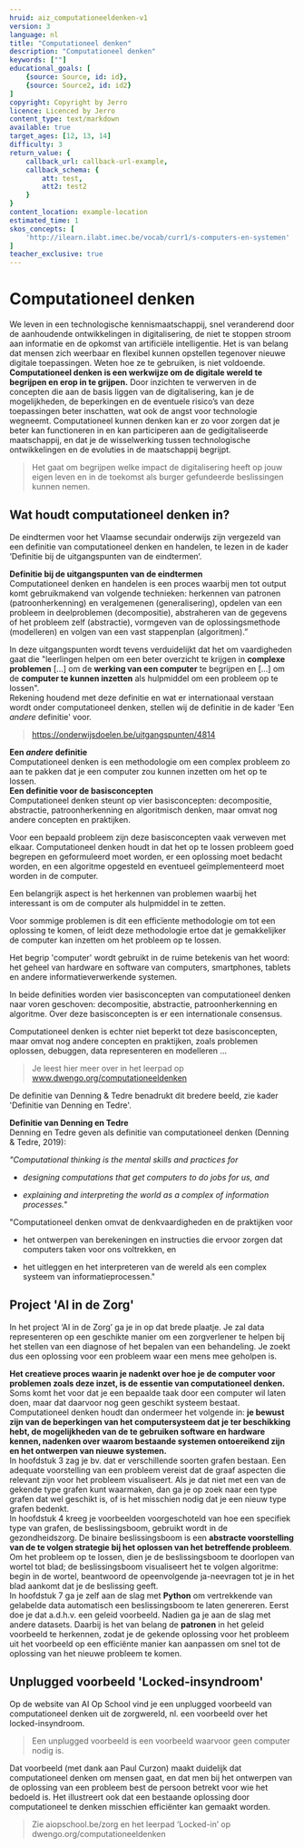 ```yaml
---
hruid: aiz_computationeeldenken-v1
version: 3
language: nl
title: "Computationeel denken"
description: "Computationeel denken"
keywords: [""]
educational_goals: [
    {source: Source, id: id}, 
    {source: Source2, id: id2}
]
copyright: Copyright by Jerro
licence: Licenced by Jerro
content_type: text/markdown
available: true
target_ages: [12, 13, 14]
difficulty: 3
return_value: {
    callback_url: callback-url-example,
    callback_schema: {
        att: test,
        att2: test2
    }
}
content_location: example-location
estimated_time: 1
skos_concepts: [
    'http://ilearn.ilabt.imec.be/vocab/curr1/s-computers-en-systemen'
]
teacher_exclusive: true
---
```


# Computationeel denken

We leven in een technologische kennismaatschappij, snel veranderend door de aanhoudende ontwikkelingen in digitalisering, de niet te stoppen stroom aan informatie en de opkomst van artificiële intelligentie. Het is van belang dat mensen zich weerbaar en flexibel kunnen opstellen tegenover nieuwe digitale toepassingen. Weten hoe ze te gebruiken, is niet voldoende. **Computationeel denken is een werkwijze om de digitale wereld te begrijpen en erop in te grijpen.** Door inzichten te verwerven in de concepten die aan de basis liggen van de digitalisering, kan je de mogelijkheden, de beperkingen en de eventuele risico’s van deze toepassingen beter inschatten, wat ook de angst voor technologie wegneemt. Computationeel kunnen denken kan er zo voor zorgen dat je beter kan functioneren in en kan participeren aan de gedigitaliseerde maatschappij, en dat je de wisselwerking tussen technologische ontwikkelingen en de evoluties in de maatschappij begrijpt. 

> Het gaat om begrijpen welke impact de digitalisering heeft op jouw eigen leven en in de toekomst als burger gefundeerde beslissingen kunnen nemen. 

## Wat houdt computationeel denken in? 

De eindtermen voor het Vlaamse secundair onderwijs zijn vergezeld van een definitie van computationeel denken en handelen, te lezen in de kader ‘Definitie bij de uitgangspunten van de eindtermen‘. 

<div class="alert alert-box alert-success">
    <strong>Definitie bij de uitgangspunten van de eindtermen</strong><br>
    Computationeel denken en handelen is een proces waarbij men tot output komt gebruikmakend van volgende technieken: herkennen van patronen (patroonherkenning) en veralgemenen (generalisering), opdelen van een probleem in deelproblemen (decompositie), abstraheren van de gegevens of het probleem zelf (abstractie), vormgeven van de oplossingsmethode (modelleren) en volgen van een vast stappenplan (algoritmen).”
</div> 

In deze uitgangspunten wordt tevens verduidelijkt dat het om vaardigheden gaat die "leerlingen helpen om een beter overzicht te krijgen in **complexe problemen** [...] om de **werking van een computer** te begrijpen en [...] om de **computer te kunnen inzetten** als hulpmiddel om een probleem op te lossen".<br> 
Rekening houdend met deze definitie en wat er internationaal verstaan wordt onder computationeel denken, stellen wij de definitie in de kader 'Een *andere* definitie' voor. 

> https://onderwijsdoelen.be/uitgangspunten/4814

<div class="alert alert-box alert-success">
<strong>Een <em>andere</em> definitie</strong><br>
Computationeel denken is een methodologie om een complex probleem zo aan te pakken dat je een computer zou kunnen inzetten om het op te lossen.
</div> 

<div class="alert alert-box alert-success">
<strong>Een definitie voor de basisconcepten</strong><br>
Computationeel denken steunt op vier basisconcepten: decompositie, abstractie, patroonherkenning en algoritmisch denken, maar omvat nog andere concepten en praktijken. 

Voor een bepaald probleem zijn deze basisconcepten vaak verweven met elkaar. Computationeel denken houdt in dat het op te lossen probleem goed begrepen en geformuleerd moet worden, er een oplossing moet bedacht worden, en een algoritme opgesteld en eventueel geïmplementeerd moet worden in de computer. 

Een belangrijk aspect is het herkennen van problemen waarbij het interessant is om de computer als hulpmiddel in te zetten. 

Voor sommige problemen is dit een efficïente methodologie om tot een oplossing te komen, of leidt deze methodologie ertoe dat je gemakkelijker de computer kan inzetten om het probleem op te lossen. 

Het begrip 'computer' wordt gebruikt in de ruime betekenis van het woord: het geheel van hardware en software van computers, smartphones, tablets en andere informatieverwerkende systemen.
</div> 

In beide definities worden vier basisconcepten van computationeel denken naar voren geschoven: decompositie, abstractie, patroonherkenning en algoritme. Over deze basisconcepten is er een internationale consensus. 

Computationeel denken is echter niet beperkt tot deze basisconcepten, maar omvat nog andere concepten en praktijken, zoals problemen oplossen, debuggen, data representeren en modelleren ... 

> Je leest hier meer over in het leerpad op www.dwengo.org/computationeeldenken 

De definitie van Denning & Tedre benadrukt dit bredere beeld, zie kader 'Definitie van Denning en Tedre'. 

<div class="alert alert-box alert-success">
<strong>Definitie van Denning en Tedre</strong><br>
Denning en Tedre geven als definitie van computationeel denken (Denning & Tedre, 2019): 

<em>"Computational thinking is the mental skills and practices for<br>
<ul><li>designing computations that get computers to do jobs for us, and</li></ul>
<ul><li>explaining and interpreting the world as a complex of information processes."</li></ul>
</em> 

"Computationeel denken omvat de denkvaardigheden en de praktijken voor<br>
<ul><li>het ontwerpen van berekeningen en instructies die ervoor zorgen dat computers taken voor ons voltrekken, en</li></ul>
<ul><li>het uitleggen en het interpreteren van de wereld als een complex systeem van informatieprocessen."</li></ul>
</div> 

## Project 'AI in de Zorg' 

In het project ‘AI in de Zorg’ ga je in op dat brede plaatje. Je zal data representeren op een geschikte manier om een zorgverlener te helpen bij het stellen van een diagnose of het bepalen van een behandeling. Je zoekt dus een oplossing voor een probleem waar een mens mee geholpen is. 

**Het creatieve proces waarin je nadenkt over hoe je de computer voor problemen zoals deze inzet, is de essentie van computationeel denken.**<br> 
Soms komt het voor dat je een bepaalde taak door een computer wil laten doen, maar dat daarvoor nog geen geschikt systeem bestaat. Computationeel denken houdt dan ondermeer het volgende in: **je bewust zijn van de beperkingen van het computersysteem dat je ter beschikking hebt, de mogelijkheden van de te gebruiken software en hardware kennen, nadenken over waarom bestaande systemen ontoereikend zijn en het ontwerpen van nieuwe systemen.**<br> 
In hoofdstuk 3 zag je bv. dat er verschillende soorten grafen bestaan. Een adequate voorstelling van een probleem vereist dat de graaf aspecten die relevant zijn voor het probleem visualiseert. Als je dat niet met een van de gekende type grafen kunt waarmaken, dan ga je op zoek naar een type grafen dat wel geschikt is, of is het misschien nodig dat je een nieuw type grafen bedenkt.<br> 
In hoofdstuk 4 kreeg je voorbeelden voorgeschoteld van hoe een specifiek type van grafen, de beslissingsboom, gebruikt wordt in de gezondheidszorg. De binaire beslissingsboom is een **abstracte voorstelling van de te volgen strategie bij het oplossen van het betreffende probleem**. Om het probleem op te lossen, dien je de beslissingsboom te doorlopen van wortel tot blad; de beslissingsboom visualiseert het te volgen algoritme: begin in de wortel, beantwoord de opeenvolgende ja-neevragen tot je in het blad aankomt dat je de beslissing geeft.<br> 
In hoofdstuk 7 ga je zelf aan de slag met **Python** om vertrekkende van gelabelde data automatisch een beslissingsboom te laten genereren. Eerst doe je dat a.d.h.v. een geleid voorbeeld. Nadien ga je aan de slag met andere datasets. Daarbij is het van belang de **patronen** in het geleid voorbeeld te herkennen, zodat je de gekende oplossing voor het probleem uit het voorbeeld op een efficiënte manier kan aanpassen om snel tot de oplossing van het nieuwe probleem te komen. 

## Unplugged voorbeeld 'Locked-insyndroom' 

Op de website van AI Op School vind je een unplugged voorbeeld van computationeel denken uit de zorgwereld, nl. een voorbeeld over het locked-insyndroom. 

> Een unplugged voorbeeld is een voorbeeld waarvoor geen computer nodig is. 

Dat voorbeeld (met dank aan Paul Curzon) maakt duidelijk dat computationeel denken om mensen gaat, en dat men bij het ontwerpen van de oplossing van een probleem best de persoon betrekt voor wie het bedoeld is. Het illustreert ook dat een bestaande oplossing door computationeel te denken misschien efficiënter kan gemaakt worden. 

> Zie aiopschool.be/zorg en het leerpad ‘Locked-in’ op dwengo.org/computationeeldenken